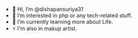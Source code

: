 - 👋 Hi, I’m @dishapansuriya31
- 👀 I’m interested in php or any tech-related stuff.
- 🌱 I’m currently learning more about Life.
- ⚡ I'm also in makup artist.


